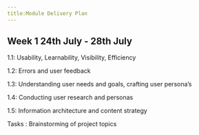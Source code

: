```yaml
---
title:Module Delivery Plan
---
```



Week 1
24th July - 28th July 
-

1.1: Usability, Learnability, Visibility, Efficiency

1.2: Errors and user feedback

1.3: Understanding user needs and goals, crafting user persona’s

1.4: Conducting user research and personas

1.5: Information architecture and content strategy

  Tasks : Brainstorming of project topics

